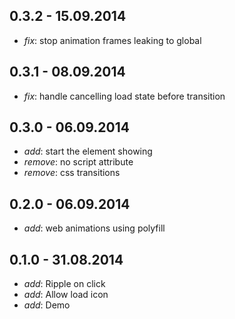 ## 0.3.2 - 15.09.2014

* _fix_: stop animation frames leaking to global

## 0.3.1 - 08.09.2014

* _fix_: handle cancelling load state before transition

## 0.3.0 - 06.09.2014

* _add_: start the element showing
* _remove_: no script attribute
* _remove_: css transitions

## 0.2.0 - 06.09.2014

* _add_: web animations using polyfill

## 0.1.0 - 31.08.2014

* _add_: Ripple on click
* _add_: Allow load icon
* _add_: Demo
